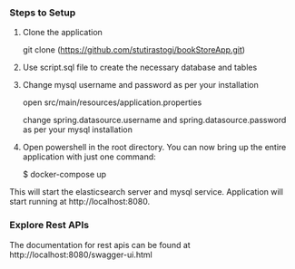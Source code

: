 <h3>Steps to Setup</h3>

1. Clone the application

    git clone (https://github.com/stutirastogi/bookStoreApp.git)

2. Use script.sql file to create the necessary database and tables

3. Change mysql username and password as per your installation

    open src/main/resources/application.properties

    change spring.datasource.username and spring.datasource.password as per your mysql installation

4. Open powershell in the root directory. You can now bring up the entire application with just one command:

    $ docker-compose up

  This will start the elasticsearch server and mysql service. Application will start running at http://localhost:8080.

<h3>Explore Rest APIs</h3>

The documentation for rest apis can be found at http://localhost:8080/swagger-ui.html
